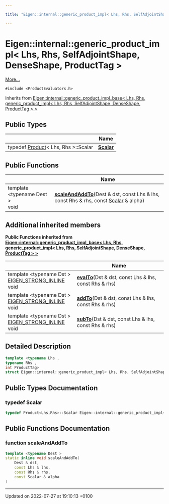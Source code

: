 ```yaml
---

title: "Eigen::internal::generic_product_impl< Lhs, Rhs, SelfAdjointShape, DenseShape, ProductTag >"

---
```


# Eigen::internal::generic_product_impl< Lhs, Rhs, SelfAdjointShape, DenseShape, ProductTag >



 [More...](#detailed-description)


`#include <ProductEvaluators.h>`

Inherits from [Eigen::internal::generic_product_impl_base< Lhs, Rhs, generic_product_impl< Lhs, Rhs, SelfAdjointShape, DenseShape, ProductTag > >](http://example.org/classes/structeigen_1_1internal_1_1generic__product__impl__base/)

## Public Types

|                | Name           |
| -------------- | -------------- |
| typedef <a href="http://example.org/classes/classeigen_1_1product/">Product</a>< Lhs, Rhs >::Scalar | **[Scalar](http://example.org/classes/structeigen_1_1internal_1_1generic__product__impl_3_01lhs_00_01rhs_00_01selfadjointshape_00_01denseshape_00_01producttag_01_4/#typedef-scalar)**  |

## Public Functions

|                | Name           |
| -------------- | -------------- |
| template <typename Dest \> <br>void | **[scaleAndAddTo](http://example.org/classes/structeigen_1_1internal_1_1generic__product__impl_3_01lhs_00_01rhs_00_01selfadjointshape_00_01denseshape_00_01producttag_01_4/#function-scaleandaddto)**(Dest & dst, const Lhs & lhs, const Rhs & rhs, const <a href="http://example.org/classes/structeigen_1_1internal_1_1generic__product__impl_3_01lhs_00_01rhs_00_01selfadjointshape_00_01denseshape_00_01producttag_01_4/#typedef-scalar">Scalar</a> & alpha) |

## Additional inherited members

**Public Functions inherited from [Eigen::internal::generic_product_impl_base< Lhs, Rhs, generic_product_impl< Lhs, Rhs, SelfAdjointShape, DenseShape, ProductTag > >](http://example.org/classes/structeigen_1_1internal_1_1generic__product__impl__base/)**

|                | Name           |
| -------------- | -------------- |
| template <typename Dst \> <br><a href="http://example.org/files/macros_8h/#define-eigen-strong-inline">EIGEN_STRONG_INLINE</a> void | **[evalTo](http://example.org/classes/structeigen_1_1internal_1_1generic__product__impl__base/#function-evalto)**(Dst & dst, const Lhs & lhs, const Rhs & rhs) |
| template <typename Dst \> <br><a href="http://example.org/files/macros_8h/#define-eigen-strong-inline">EIGEN_STRONG_INLINE</a> void | **[addTo](http://example.org/classes/structeigen_1_1internal_1_1generic__product__impl__base/#function-addto)**(Dst & dst, const Lhs & lhs, const Rhs & rhs) |
| template <typename Dst \> <br><a href="http://example.org/files/macros_8h/#define-eigen-strong-inline">EIGEN_STRONG_INLINE</a> void | **[subTo](http://example.org/classes/structeigen_1_1internal_1_1generic__product__impl__base/#function-subto)**(Dst & dst, const Lhs & lhs, const Rhs & rhs) |


## Detailed Description

```cpp
template <typename Lhs ,
typename Rhs ,
int ProductTag>
struct Eigen::internal::generic_product_impl< Lhs, Rhs, SelfAdjointShape, DenseShape, ProductTag >;
```

## Public Types Documentation

### typedef Scalar

```cpp
typedef Product<Lhs,Rhs>::Scalar Eigen::internal::generic_product_impl< Lhs, Rhs, SelfAdjointShape, DenseShape, ProductTag >::Scalar;
```


## Public Functions Documentation

### function scaleAndAddTo

```cpp
template <typename Dest >
static inline void scaleAndAddTo(
    Dest & dst,
    const Lhs & lhs,
    const Rhs & rhs,
    const Scalar & alpha
)
```


-------------------------------

Updated on 2022-07-27 at 19:10:13 +0100